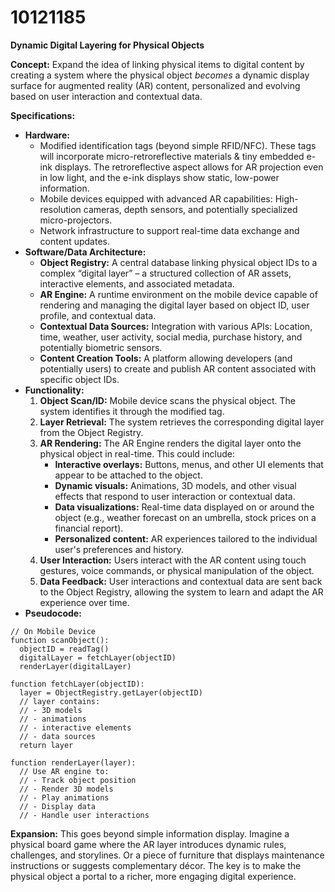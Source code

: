 # 10121185

**Dynamic Digital Layering for Physical Objects**

**Concept:** Expand the idea of linking physical items to digital content by creating a system where the physical object *becomes* a dynamic display surface for augmented reality (AR) content, personalized and evolving based on user interaction and contextual data.

**Specifications:**

*   **Hardware:**
    *   Modified identification tags (beyond simple RFID/NFC). These tags will incorporate micro-retroreflective materials & tiny embedded e-ink displays. The retroreflective aspect allows for AR projection even in low light, and the e-ink displays show static, low-power information.
    *   Mobile devices equipped with advanced AR capabilities: High-resolution cameras, depth sensors, and potentially specialized micro-projectors.
    *   Network infrastructure to support real-time data exchange and content updates.
*   **Software/Data Architecture:**
    *   **Object Registry:** A central database linking physical object IDs to a complex “digital layer” – a structured collection of AR assets, interactive elements, and associated metadata.
    *   **AR Engine:** A runtime environment on the mobile device capable of rendering and managing the digital layer based on object ID, user profile, and contextual data.
    *   **Contextual Data Sources:** Integration with various APIs: Location, time, weather, user activity, social media, purchase history, and potentially biometric sensors.
    *   **Content Creation Tools:** A platform allowing developers (and potentially users) to create and publish AR content associated with specific object IDs.
*   **Functionality:**
    1.  **Object Scan/ID:** Mobile device scans the physical object. The system identifies it through the modified tag.
    2.  **Layer Retrieval:** The system retrieves the corresponding digital layer from the Object Registry.
    3.  **AR Rendering:** The AR Engine renders the digital layer onto the physical object in real-time. This could include:
        *   **Interactive overlays:** Buttons, menus, and other UI elements that appear to be attached to the object.
        *   **Dynamic visuals:** Animations, 3D models, and other visual effects that respond to user interaction or contextual data.
        *   **Data visualizations:** Real-time data displayed on or around the object (e.g., weather forecast on an umbrella, stock prices on a financial report).
        *   **Personalized content:** AR experiences tailored to the individual user's preferences and history.
    4.  **User Interaction:** Users interact with the AR content using touch gestures, voice commands, or physical manipulation of the object.
    5.  **Data Feedback:** User interactions and contextual data are sent back to the Object Registry, allowing the system to learn and adapt the AR experience over time.
*   **Pseudocode:**

```
// On Mobile Device
function scanObject():
  objectID = readTag()
  digitalLayer = fetchLayer(objectID)
  renderLayer(digitalLayer)

function fetchLayer(objectID):
  layer = ObjectRegistry.getLayer(objectID)
  // layer contains:
  // - 3D models
  // - animations
  // - interactive elements
  // - data sources
  return layer

function renderLayer(layer):
  // Use AR engine to:
  // - Track object position
  // - Render 3D models
  // - Play animations
  // - Display data
  // - Handle user interactions
```

**Expansion:**
This goes beyond simple information display. Imagine a physical board game where the AR layer introduces dynamic rules, challenges, and storylines. Or a piece of furniture that displays maintenance instructions or suggests complementary décor. The key is to make the physical object a portal to a richer, more engaging digital experience.